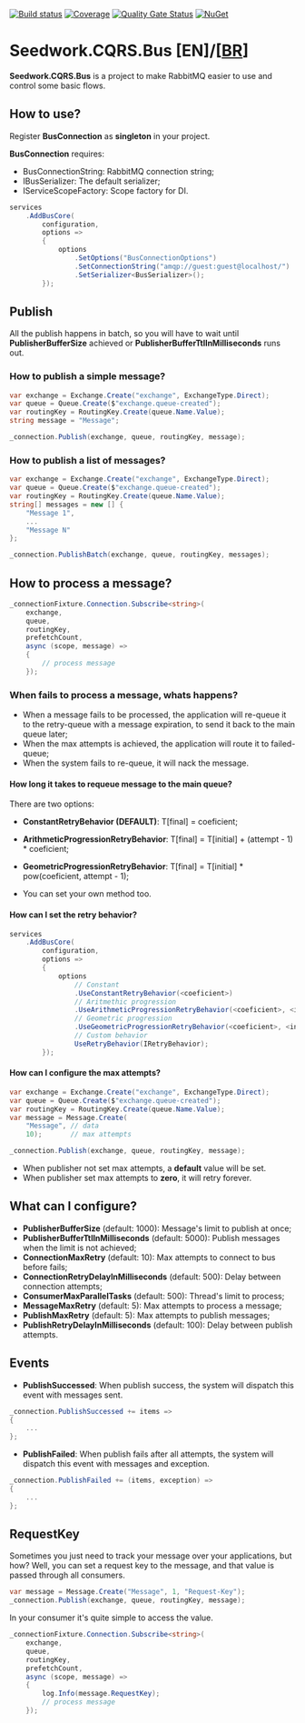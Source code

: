 [![Build status](https://tiagor87.visualstudio.com/OpenSource/_apis/build/status/Seedwork.Cqrs.Bus)](https://tiagor87.visualstudio.com/OpenSource/_build/latest?definitionId=9)
[![Coverage](https://sonarcloud.io/api/project_badges/measure?project=tiagor87_Seedwork.CQRS.Bus&metric=coverage)](https://sonarcloud.io/dashboard?id=tiagor87_Seedwork.CQRS.Bus)
[![Quality Gate Status](https://sonarcloud.io/api/project_badges/measure?project=tiagor87_Seedwork.CQRS.Bus&metric=alert_status)](https://sonarcloud.io/dashboard?id=tiagor87_Seedwork.CQRS.Bus)
[![NuGet](https://buildstats.info/nuget/Seedwork.CQRS.Bus.Core)](http://www.nuget.org/packages/Seedwork.CQRS.Bus.Core)

# Seedwork.CQRS.Bus [EN]/[[BR](README-PTBR.md)]

__Seedwork.CQRS.Bus__ is a project to make RabbitMQ easier to use and control some basic flows.

## How to use?

Register __BusConnection__ as __singleton__ in your project.

__BusConnection__ requires:
- BusConnectionString: RabbitMQ connection string;
- IBusSerializer: The default serializer;
- IServiceScopeFactory: Scope factory for DI.

```csharp
services
    .AddBusCore(
        configuration,
        options =>
        {
            options
                .SetOptions("BusConnectionOptions")
                .SetConnectionString("amqp://guest:guest@localhost/")
                .SetSerializer<BusSerializer>();
        });
```

## Publish

All the publish happens in batch, so you will have to wait until **PublisherBufferSize** achieved or **PublisherBufferTtlInMilliseconds** runs out.

### How to publish a simple message?

```c#
var exchange = Exchange.Create("exchange", ExchangeType.Direct);
var queue = Queue.Create($"exchange.queue-created");
var routingKey = RoutingKey.Create(queue.Name.Value);
string message = "Message";

_connection.Publish(exchange, queue, routingKey, message);
```

### How to publish a list of messages?

```c#
var exchange = Exchange.Create("exchange", ExchangeType.Direct);
var queue = Queue.Create($"exchange.queue-created");
var routingKey = RoutingKey.Create(queue.Name.Value);
string[] messages = new [] {
    "Message 1",
    ...
    "Message N"
};

_connection.PublishBatch(exchange, queue, routingKey, messages);
```

## How to process a message?

```c#
_connectionFixture.Connection.Subscribe<string>(
    exchange,
    queue,
    routingKey,
    prefetchCount,
    async (scope, message) =>
    {
        // process message
    });
```

### When fails to process a message, whats happens?

* When a message fails to be processed, the application will re-queue it to the retry-queue with a message expiration, to send it back to the main queue later;
* When the max attempts is achieved, the application will route it to failed-queue;
* When the system fails to re-queue, it will nack the message.

#### How long it takes to requeue message to the main queue?

There are two options:

* __ConstantRetryBehavior (DEFAULT)__: T[final] = coeficient;
* __ArithmeticProgressionRetryBehavior__: T[final] = T[initial] + (attempt - 1) * coeficient;
* __GeometricProgressionRetryBehavior__: T[final] = T[initial] * pow(coeficient, attempt - 1);


* You can set your own method too.

#### How can I set the retry behavior?

```c#
services
    .AddBusCore(
        configuration,
        options =>
        {
            options
                // Constant
                .UseConstantRetryBehavior(<coeficient>)
                // Aritmethic progression 
                .UseArithmeticProgressionRetryBehavior(<coeficient>, <initialValue> = 1)
                // Geometric progression
                .UseGeometricProgressionRetryBehavior(<coeficient>, <initialValue> = 1)
                // Custom behavior
                UseRetryBehavior(IRetryBehavior);
        });
```

#### How can I configure the max attempts?

```c#
var exchange = Exchange.Create("exchange", ExchangeType.Direct);
var queue = Queue.Create($"exchange.queue-created");
var routingKey = RoutingKey.Create(queue.Name.Value);
var message = Message.Create(
    "Message", // data
    10);       // max attempts

_connection.Publish(exchange, queue, routingKey, message);
```

* When publisher not set max attempts, a __default__ value will be set.
* When publisher set max attempts to __zero__, it will retry forever.

## What can I configure?

* **PublisherBufferSize** (default: 1000): Message's limit to publish at once;
* **PublisherBufferTtlInMilliseconds** (default: 5000): Publish messages when the limit is not achieved; 
* **ConnectionMaxRetry** (default: 10): Max attempts to connect to bus before fails; 
* **ConnectionRetryDelayInMilliseconds** (default: 500): Delay between connection attempts;
* **ConsumerMaxParallelTasks** (default: 500): Thread's limit to process; 
* **MessageMaxRetry** (default: 5): Max attempts to process a message; 
* **PublishMaxRetry** (default: 5): Max attempts to publish messages;
* **PublishRetryDelayInMilliseconds** (default: 100): Delay between publish attempts.

## Events

* **PublishSuccessed**: When publish success, the system will dispatch this event with messages sent.

```c#
_connection.PublishSuccessed += items => 
{
    ...
};
```

* **PublishFailed**: When publish fails after all attempts, the system will dispatch this event with messages and exception.

```c#
_connection.PublishFailed += (items, exception) => 
{
    ...
};
```
## RequestKey

Sometimes you just need to track your message over your applications, but how?
Well, you can set a request key to the message, and that value is passed through all consumers.

```c#
var message = Message.Create("Message", 1, "Request-Key");
_connection.Publish(exchange, queue, routingKey, message);
```

In your consumer it's quite simple to access the value.
```c#
_connectionFixture.Connection.Subscribe<string>(
    exchange,
    queue,
    routingKey,
    prefetchCount,
    async (scope, message) =>
    {
        log.Info(message.RequestKey);
        // process message
    });
```
